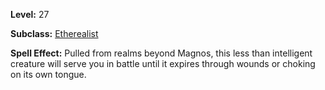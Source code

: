 <!-- TITLE: Spell: Summon Void Goblin -->
<!-- SUBTITLE:  -->

**Level:** 27

**Subclass:** [Etherealist](etherealist)

**Spell Effect:** Pulled from realms beyond Magnos, this less than intelligent creature will serve you in battle until it expires through wounds or choking on its own tongue.